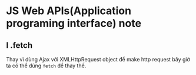 # JS Web APIs(Application programing interface) note

## I .fetch

Thay vì dùng Ajax với XMLHttpRequest object để make http request bây giờ ta có thể dùng `fetch` để thay thế.
